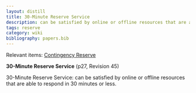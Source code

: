 ```yaml
---
layout: distill
title: 30-Minute Reserve Service
description: can be satisfied by online or offline resources that are able to respond in 30 minutes or less.
tags: reserve
category: wiki
bibliography: papers.bib
---
```


Relevant items: [Contingency Reserve](/wiki/contingency-reserve)

**30-Minute Reserve Service** <d-cite key="pjm2024m10"></d-cite> (p27, Revision 45)

30-Minute Reserve Service: can be satisfied by online or offline resources that are able to respond in 30 minutes or less.
